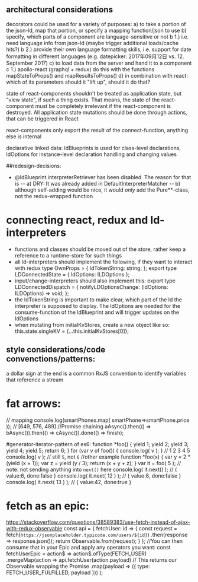 ## architectural considerations
decorators could be used for a variety of purposes:
a) to take a portion of the json-ld, map that portion, or specify a mapping function/json to use
b) specify, which parts of a component are language-sensitive or not
    b 1.) i.e. need language info from json-ld (maybe trigger additional loads/cache hits?)
    b 2.) provide their own language formatting skills, i.e. support for date formatting in different languages 
        (e.g. datepicker: 2017年09月12日 vs. 12. September 2017)
c) to load data from the server and hand it to a component
    c 1.) apollo-react (graphql + redux) do this with the functions mapStateToProps() and mapResultsToProps()
d) in combination with react: which of its parameters should it "lift up", should it do that?

state of react-components shouldn't be treated as application state, but "view state", if such a thing exists. That means,
the state of the react-component must be completely irrelevant if the react-component is destroyed. All application state 
mutations should be done through actions, that can be triggered in React

react-components only export the result of the connect-function,
anything else is internal

declarative linked data: ldBlueprints is used for class-level declarations, ldOptions for instance-level declaration handling and changing values 

##redesign-decisions:
- @ldBlueprint.interpreterRetriever has been disabled. The reason for that is
    -- a) DRY: It was already added in DefaultInterpreterMatcher
    -- b) although self-adding would be nice, it would _only_ add the Pure**-class, not the redux-wrapped function

# connecting react, redux and ld-interpreters
- functions and classes should be moved out of the store, rather keep a reference to a runtime-store for such things
- all ld-interpreters should implement the following, if they want to interact with redux
type OwnProps = {
        ldTokenString: string;
};
export type LDConnectedState = {
        ldOptions: ILDOptions
};
- input/change-interpreters should also implement this:
export type LDConnectedDispatch = {
        notifyLDOptionsChange: (ldOptions: ILDOptions) => void;
};
- the ldTokenString is important to make clear, which part of the ld the interpreter is supposed to display. The ldOptions are needed for the consume-function of the ldBlueprint and will trigger updates on the ldOptions
- when mutating from initialKvStores, create a new object like so: this.state.singleKV = {...this.initialKvStores[0]};

## style considerations/code convenctions/patterns:
a dollar sign at the end is a common RxJS convention to identify variables that reference a stream
# fat arrows:
// mapping
    console.log(smartPhones.map(
        smartPhone=&gt;smartPhone.price
    )); // [649, 576, 489]
//Promise chaining
    aAsync().then(() => bAsync()).then(() => cAsync()).done(() => finish);

#generator-iterator-pattern of es6: 
    function *foo() {
        yield 1;
        yield 2;
        yield 3;
        yield 4;
        yield 5;
        return 6;
    }
    for (var v of foo()) {
        console.log( v );
    }
    // 1 2 3 4 5
    console.log( v ); // still `5`, not `6`
//other example
    function *foo(x) {
        var y = 2 * (yield (x + 1));
        var z = yield (y / 3);
        return (x + y + z);
    }
    var it = foo( 5 );
    // note: not sending anything into `next()` here
    console.log( it.next() );       // { value:6, done:false }
    console.log( it.next( 12 ) );   // { value:8, done:false }
    console.log( it.next( 13 ) );   // { value:42, done:true }

# fetch as an epic:
https://stackoverflow.com/questions/38589383/use-fetch-instead-of-ajax-with-redux-observable
const api = {
  fetchUser: id => {
    const request = fetch(`https://jsonplaceholder.typicode.com/users/${id}`)
      .then(response => response.json());
    return Observable.from(request);
  }
};
//You can then consume that in your Epic and apply any operators you want:
const fetchUserEpic = action$ =>
  action$.ofType(FETCH_USER)
    .mergeMap(action =>
      api.fetchUser(action.payload) // This returns our Observable wrapping the Promise
        .map(payload => ({ type: FETCH_USER_FULFILLED, payload }))
    );